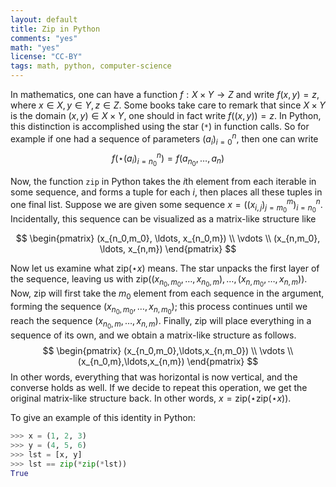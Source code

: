 ```yaml
---
layout: default
title: Zip in Python
comments: "yes"
math: "yes"
license: "CC-BY"
tags: math, python, computer-science
---
```


In mathematics, one can have a function $f: X \times Y\to Z$ and write
$f(x,y) = z$, where $x\in X, y\in Y, z\in Z$. Some books take care to
remark that since $X \times Y$ is the domain $(x,y)\in X\times Y$, one
should in fact write $f((x,y))=z$. In Python, this distinction is
accomplished using the star (`*`) in function calls.  So for example if
one had a sequence of parameters $(a_i)_{i=0}^n$, then one can write
$$
f(\star(a_i)_{i=n_0}^n) = f(a_{n_0}, \ldots, a_n)
$$

Now, the function `zip` in Python takes the $i$th element from each
iterable in some sequence, and forms a tuple for each $i$, then
places all these tuples in one final list.  Suppose we are given some
sequence $x = ((x_{i,j})_{j={m_0}}^m)_{i={n_0}}^n$. Incidentally,
this sequence can be visualized as a matrix-like structure like

$$
\begin{pmatrix}
(x_{n_0,m_0}, \ldots, x_{n_0,m}) \\
\vdots \\
(x_{n,m_0}, \ldots, x_{n,m})
\end{pmatrix}
$$

Now let us examine what $\mathrm{zip}(\star x)$ means.  The star
unpacks the first layer of the sequence, leaving us with
$\mathrm{zip}((x_{n_0,m_0}, \ldots, x_{n_0,m}), \ldots, (x_{n,m_0},
\ldots, x_{n,m}))$.  Now, $\mathrm{zip}$ will first take the
$m_0$ element from each sequence in the argument, forming the
sequence $(x_{n_0,m_0},\ldots,x_{n,m_0})$; this process continues
until we reach the sequence $(x_{n_0,m},\ldots,x_{n,m})$.  Finally,
$\mathrm{zip}$ will place everything in a sequence of its own, and
we obtain a matrix-like structure as follows.
$$
\begin{pmatrix}
(x_{n_0,m_0},\ldots,x_{n,m_0}) \\
\vdots \\
(x_{n_0,m},\ldots,x_{n,m})
\end{pmatrix}
$$
In other words, everything that was horizontal is now vertical, and the
converse holds as well. If we decide to repeat this operation, we get
the original matrix-like structure back.  In other words, $x =
\mathrm{zip}(\star\mathrm{zip}(\star x))$.

To give an example of this identity in Python:

``` python
>>> x = (1, 2, 3)
>>> y = (4, 5, 6)
>>> lst = [x, y]
>>> lst == zip(*zip(*lst))
True
```
